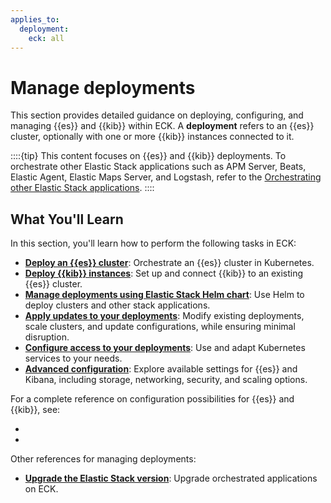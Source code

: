 ```yaml
---
applies_to:
  deployment:
    eck: all
---
```

# Manage deployments

This section provides detailed guidance on deploying, configuring, and managing {{es}} and {{kib}} within ECK. A **deployment** refers to an {{es}} cluster, optionally with one or more {{kib}} instances connected to it.

::::{tip}
This content focuses on {{es}} and {{kib}} deployments. To orchestrate other Elastic Stack applications such as APM Server, Beats, Elastic Agent, Elastic Maps Server, and Logstash, refer to the [Orchestrating other Elastic Stack applications](./orchestrate-other-elastic-applications.md).
::::

## What You'll Learn

In this section, you'll learn how to perform the following tasks in ECK:

- [**Deploy an {{es}} cluster**](./elasticsearch-deployment-quickstart.md): Orchestrate an {{es}} cluster in Kubernetes.
- [**Deploy {{kib}} instances**](./kibana-instance-quickstart.md): Set up and connect {{kib}} to an existing {{es}} cluster.
- [**Manage deployments using Elastic Stack Helm chart**](./managing-deployments-using-helm-chart.md): Use Helm to deploy clusters and other stack applications.
- [**Apply updates to your deployments**](./update-deployments.md): Modify existing deployments, scale clusters, and update configurations, while ensuring minimal disruption.
- [**Configure access to your deployments**](./accessing-services.md): Use and adapt Kubernetes services to your needs.
- [**Advanced configuration**](./configure-deployments.md): Explore available settings for {{es}} and Kibana, including storage, networking, security, and scaling options.

For a complete reference on configuration possibilities for {{es}} and {{kib}}, see:

- [](./elasticsearch-configuration.md)
- [](./kibana-configuration.md)

Other references for managing deployments:

* [**Upgrade the Elastic Stack version**](../../upgrade/deployment-or-cluster.md): Upgrade orchestrated applications on ECK.
